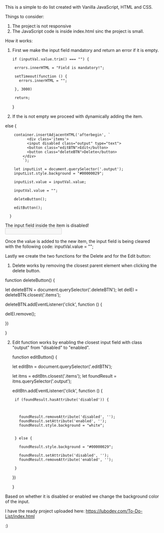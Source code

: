 This is a simple to do list created with Vanilla JavaScript, HTML and CSS. 

Things to consider: 
1. The project is not responsive
2. The JavaScript code is inside index.html sinc the project is small.

How it works: 

1. First we make the input field mandatory and return an error if it is empty.

       if (inputVal.value.trim() === "") {

        errors.innerHTML = "Field is mandatory!";

        setTimeout(function () {
          errors.innerHTML = "";

        }, 3000)

        return;


      }

2. If the is not empty we proceed with dynamically adding the item.

else {


        container.insertAdjacentHTML('afterbegin', `
              <div class='items'>
              <input disabled class="output" type="text">
              <button class="editBTN">Edit</button>
              <button class="deleteBTN">Delete</button>
            </div>
            `);

        let inputList = document.querySelector('.output');
        inputList.style.background = "#00000029";

        inputList.value = inputVal.value;

        inputVal.value = "";

        deleteButton();

        editButton();

      }

The input field inside the item is disabled!              
<input disabled class="output" type="text">

Once the value is added to the new item, the input field is being cleared with the following code: 
inputVal.value = "";

Lastly we create the two functions for the Delete and for the Edit button:

1. Delete works by removing the closest parent element when clicking the delete button.

function deleteButton() {

let deleteBTN = document.querySelector('.deleteBTN');
let delEl = deleteBTN.closest('.items');

deleteBTN.addEventListener('click', function () {

delEl.remove();

})

}

2. Edit function works by enabling the closest input field with class "output" from "disabled" to "enabled".

   function editButton() {

      let editBtn = document.querySelector('.editBTN');

      let itms = editBtn.closest('.items');
      let foundResult = itms.querySelector('.output');

      editBtn.addEventListener('click', function () {

        if (foundResult.hasAttribute('disabled')) {



          foundResult.removeAttribute('disabled', '');
          foundResult.setAttribute('enabled', '');
          foundResult.style.background = "white";


        } else {

          foundResult.style.background = "#00000029";

          foundResult.setAttribute('disabled', '');
          foundResult.removeAttribute('enabled', '');

        }


      })


    }

Based on whether it is disabled or enabled we change the background color of the input.


I have the ready project uploaded here: https://lubodev.com/To-Do-List/index.html

:) 


      
